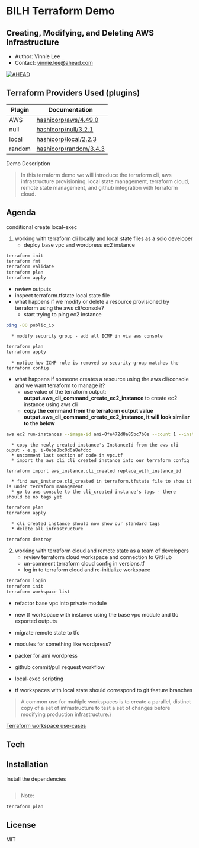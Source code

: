 # BILH Terraform Demo
## Creating, Modifying, and Deleting AWS Infrastructure
- Author: Vinnie Lee
- Contact: vinnie.lee@ahead.com

[![AHEAD](https://public-bucket-general.s3.amazonaws.com/AHEAD-logo-bluebackground-90x19px.png)](https://ahead.com)

## Terraform Providers Used (plugins)

| Plugin | Documentation |
| ------ | ------ |
| AWS | [hashicorp/aws/4.49.0][pvdaws] |
| null | [hashicorp/null/3.2.1][pvdnul] |
| local | [hashicorp/local/2.2.3][pvdlcl] |
| random | [hashicorp/random/3.4.3][pvdrnd] |

Demo Description

> In this terraform demo we will introduce the terraform cli, aws infrastructure provisioning,
> local state management, terraform cloud, remote state management, and github integration with
> terraform cloud.

## Agenda

conditional create
local-exec

1. working with terraform cli locally and local state files as a solo developer
   * deploy base vpc and wordpress ec2 instance
```sh
terraform init
terraform fmt
terraform validate
terraform plan
terraform apply
```
   * review outputs
   * inspect terraform.tfstate local state file
   * what happens if we modify or delete a resource provisioned by terraform using the aws cli/console?
      * start trying to ping ec2 instance
```sh
ping -DO public_ip
```
      * modify security group - add all ICMP in via aws console
```sh
terraform plan
terraform apply
```
      * notice how ICMP rule is removed so security group matches the terraform config
   * what happens if someone creates a resource using the aws cli/console and we want terraform to manage it?
      * use value of the terraform output: **output.aws_cli_command_create_ec2_instance** to create ec2 instance using aws cli
      * **copy the command from the terraform output value output.aws_cli_command_create_ec2_instance, it will look similar to the below**
```sh
aws ec2 run-instances --image-id ami-0fe472d8a85bc7b0e --count 1 --instance-type t2.micro --key-name bilh-aws-demo-master-key --security-group-ids sg-0349a357ce3af89c1 --subnet-id subnet-0872df4f05d481829 --no-associate-public-ip-address --profile iamadmin-bilh-tf
```
      * copy the newly created instance's InstanceId from the aws cli ouput - e.g. i-0eba8bc0d6a8efdcc
      * uncomment last section of code in vpc.tf
      * import the aws cli cli_created instance into our terraform config
```sh
terraform import aws_instance.cli_created replace_with_instance_id
```
      * find aws_instance.cli_created in terraform.tfstate file to show it is under terraform management
      * go to aws console to the cli_created instance's tags - there should be no tags yet
```sh
terraform plan
terraform apply
```
      * cli_created instance should now show our standard tags
      * delete all infrastructure
```sh
terraform destroy
```
2. working with terraform cloud and remote state as a team of developers
   * review terraform cloud workspace and connection to GitHub
   * un-comment terraform cloud config in versions.tf
   * log in to terraform cloud and re-initialize workspace
```sh
terraform login
terraform init
terraform workspace list
```
- refactor base vpc into private module
- new tf workspace with instance using the base vpc module and tfc exported outputs

- migrate remote state to tfc
- modules for something like wordpress?
- packer for ami wordpress
- github commit/pull request workflow
- local-exec scripting
- tf workspaces with local state should correspond to git feature branches

> A common use for multiple workspaces is to create a parallel, distinct copy of a set of infrastructure to test a set of changes before modifying production infrastructure.\

[Terraform workspace use-cases][tfwsuc]

## Tech

## Installation

Install the dependencies

```sh
```

> Note:

```sh
terraform plan
```

## License

MIT

[//]: # (These are reference links used in the body of this note and get stripped out when the markdown processor does its job. There is no need to format nicely because it shouldn't be seen. Thanks SO - http://stackoverflow.com/questions/4823468/store-comments-in-markdown-syntax)

   [pvdaws]: <https://registry.terraform.io/providers/hashicorp/aws/4.49.0>
   [pvdnul]: <https://registry.terraform.io/providers/hashicorp/null/3.2.1>
   [pvdlcl]: <https://registry.terraform.io/providers/hashicorp/local/2.2.3>
   [pvdrnd]: <https://registry.terraform.io/providers/hashicorp/random/3.4.3>
   [tfwsuc]: <https://developer.hashicorp.com/terraform/cli/workspaces#use-cases>